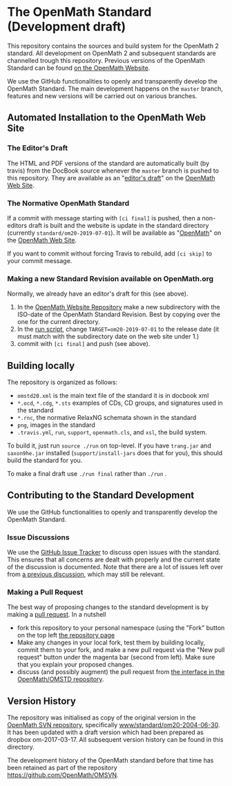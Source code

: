 # The OpenMath Standard (Development draft)

This repository contains the sources and build system for the OpenMath 2 standard. All development on OpenMath 2 and subsequent standards are channelled trough this repository. Previous versions of the OpenMath Standard can be found [on the OpenMath Website](http://openmath.github.io/standard).

We use the GitHub functionalities to openly and transparently develop the OpenMath Standard. 
The main development happens on the `master` branch, features and new versions will be carried out on various branches. 

## Automated Installation to the OpenMath Web Site

### The Editor's Draft

The HTML and PDF versions of the standard are automatically built (by travis) from the  DocBook source whenever the `master` branch is pushed to this repository. They are available as an "[editor's draft](https://openmath.github.io/standard/om20-editors-draft/)" on the [OpenMath Web Site](http://openmath.github.io).

### The Normative OpenMath Standard

If a commit with message starting with `[ci final]` is pushed, then a non-editors draft is built and the website is update in the standard directory (currently `standard/om20-2019-07-01`). It will be available as "[OpenMath](https://openmath.github.io/standard/om20-2019-07-01/)" on the [OpenMath Web Site](http://openmath.github.io).

If you want to commit without forcing Travis to rebuild, add `[ci skip]` to your commit
message.

### Making a new Standard Revision available on OpenMath.org
Normally, we already have an editor's draft for this (see above).

1. In the [OpenMath Website Repository](https://github.com/openmath/openmath.github.io) make
a new subdirectory with the ISO-date of the OpenMath Standard Revision. Best by copying
over the one for the current directory.
2. In the [run script](run), change `TARGET=om20-2019-07-01` to the release date (it must
match with the subdirectory date on the web site under 1.)
3. commit with `[ci final]` and push (see above). 

## Building locally

The repository is organized as follows:

* `omstd20.xml` is the main text file of the standard it is in docbook xml
* `*.ocd`, `*.cdg`, `*.sts` examples of CDs, CD groups, and signatures used in the standard
* `*.rnc`, the normative RelaxNG schemata shown in the standard
* `png`, images in the standard
* `.travis.yml`, `run`, `support`, `openmath.cls`, and `xsl`, the build system. 

To build it, just run `source ./run` on top-level. If you have `trang.jar` and
`saxon9he.jar` installed (`support/install-jars` does that for you), this should build the standard for you.

To make a final draft use `./run final` rather than `./run`  . 

## Contributing to the Standard Development 

We use the GitHub functionalities to openly and transparently develop the OpenMath Standard. 

### Issue Discussions

We use the [GitHub Issue Tracker](issues) to discuss open issues with the standard. This ensures that all concerns are dealt with properly and the current state of the discussion is documented.  Note that there are a lot of issues left over from [a  previous discussion](OpenMath/OM3/issues), which may still be relevant.  


### Making a Pull Request

The best way of proposing changes to the standard development is by making a [pull request](https://gist.github.com/Chaser324/ce0505fbed06b947d962). In a nutshell 
* fork this repository to your personal namespace (using the "Fork" button on the top left [the repository page](https://github.com/OpenMath/OMSTD/)
* Make any changes in your local fork, test them by building locally, commit them to your fork, and make a new pull request via the "New pull request" button under the magenta bar (second from left). Make sure that you explain your proposed changes. 
* discuss (and possibly augment) the pull request from [the interface in the OpenMath/OMSTD repository](https://github.com/OpenMath/OMSTD/pulls).

## Version History

The repository was initialised as copy of the original version in the
[OpenMath SVN repository](https://github.com/OpenMath/OMSVN), specifically 
[www/standard/om20-2004-06-30](https://github.com/OpenMath/OMSVN/tree/master/www/standard/om20-2004-06-30). It
has been updated with a draft version which had been prepared as dropbox
om-2017-03-17. All subsequent version history can be found in this directory. 

The development history of the OpenMath standard before that time has been retained as part of the repository https://github.com/OpenMath/OMSVN. 



